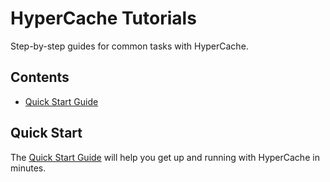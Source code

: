 # HyperCache Tutorials

Step-by-step guides for common tasks with HyperCache.

## Contents

- [Quick Start Guide](quick-start.md)

## Quick Start

The [Quick Start Guide](quick-start.md) will help you get up and running with HyperCache in minutes.
